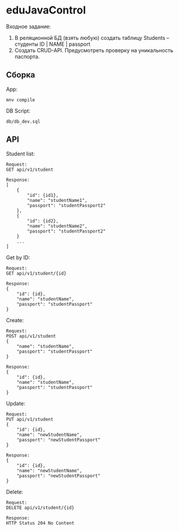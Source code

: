 # eduJavaControl

Входное задание:
1) В реляционной БД (взять любую) создать таблицу
    Students – студенты
    ID | NAME | passport
2) Создать CRUD-API. Предусмотреть проверку на уникальность паспорта.
## Сборка
App:
```
mnv compile
```
DB Script:
```
db/db_dev.sql
```

## API
Student list:
```
Request:
GET api/v1/student
```
```
Response:
[
    {
        "id": {id1},
        "name": "studentName1",
        "passport": "studentPassport2"
    },
    {
        "id": {id2},
        "name": "studentName2",
        "passport": "studentPassport2"
    }
    ...
]
```
Get by ID:
```
Request:
GET api/v1/student/{id}
```
```
Response:
{
    "id": {id},
    "name": "studentName",
    "passport": "studentPassport"
}
```
Create:
```
Request:
POST api/v1/student
{
	"name": "studentName",
	"passport": "studentPassport"
}
```
```
Response:
{
    "id": {id},
    "name": "studentName",
    "passport": "studentPassport"
}
```
Update:
```
Request:
PUT api/v1/student
{
    "id": {id},
    "name": "newStudentName",
    "passport": "newStudentPassport"
}
```
```
Response:
{
    "id": {id},
    "name": "newStudentName",
    "passport": "newStudentPassport"
}
```
Delete:
```
Request:
DELETE api/v1/student/{id}
```
```
Response:
HTTP Status 204 No Content
```

